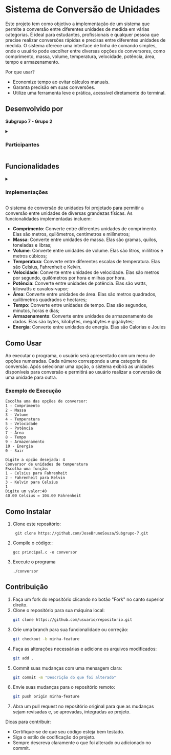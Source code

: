 # Sistema de Conversão de Unidades

Este projeto tem como objetivo a implementação de um sistema que permite a conversão entre diferentes unidades de medida em várias categorias. É ideal para estudantes, profissionais e qualquer pessoa que precise realizar conversões rápidas e precisas entre diferentes unidades de medida. O sistema oferece uma interface de linha de comando simples, onde o usuário pode escolher entre diversas opções de conversores, como comprimento, massa, volume, temperatura, velocidade, potência, área, tempo e armazenamento.

Por que usar?
- Economize tempo ao evitar cálculos manuais.
- Garanta precisão em suas conversões.
- Utilize uma ferramenta leve e prática, acessível diretamente do terminal.

## Desenvolvido por

**Subgrupo 7 - Grupo 2**
<details><summary><h3>Participantes</h3></summary>
<!--Esses códigos vcs podem usar pra melhorar o read-me do perfil de vcs
Vejam mais detalhes aqui
https://github.com/anuraghazra/github-readme-stats/tree/master/themes-->

| ![Anurag's GitHub stats](https://github-readme-stats.vercel.app/api?username=JadsonEng&show_icons=true&theme=neon&locale=pt-br) | ![Anurag's GitHub stats](https://github-readme-stats.vercel.app/api?username=LucasRibeiro36&show_icons=true&theme=neon&locale=pt-br) |
| --- | --- | 
| ![Anurag's GitHub stats](https://github-readme-stats.vercel.app/api?username=Ltiicia&show_icons=true&theme=neon&locale=pt-br) | ![Anurag's GitHub stats](https://github-readme-stats.vercel.app/api?username=PhD-Anibal&show_icons=true&theme=neon&locale=pt-br) | 
| ![Anurag's GitHub stats](https://github-readme-stats.vercel.app/api?username=thiagosousa81&show_icons=true&theme=neon&locale=pt-br) | ![Anurag's GitHub stats](https://github-readme-stats.vercel.app/api?username=JoseBrunoSouza&show_icons=true&theme=neon&locale=pt-br) |

</details>

## Funcionalidades

<details><summary><h3>Implementações</h3></summary>

- 1 - Distância
- 2 - Massa
- 3 - Volume
- 4 - Temperatura
- 5 - Velocidade
- 6 - Potência
- 7 - Área
- 8 - Tempo
- 9 - Armazenamento
- 10 - Energia

</details>

O sistema de conversão de unidades foi projetado para permitir a conversão entre unidades de diversas grandezas físicas. As funcionalidades implementadas incluem:

- **Comprimento**: Converte entre diferentes unidades de comprimento. Elas são metros, quilômetros, centímetros e milímetros;
- **Massa**: Converte entre unidades de massa. Elas são gramas, quilos, toneladas e libras;
- **Volume**: Converte entre unidades de volume. Elas são litros, mililitros e metros cúbicos;
- **Temperatura**: Converte entre diferentes escalas de temperatura. Elas são Celsius, Fahrenheit e Kelvin.
- **Velocidade**: Converte entre unidades de velocidade. Elas são metros por segundo, quilômetros por hora e milhas por hora.
- **Potência**: Converte entre unidades de potência. Elas são watts, kilowatts e cavalos-vapor;
- **Área**: Converte entre unidades de área. Elas são metros quadrados, quilômetros quadrados e hectares;
- **Tempo**: Converte entre unidades de tempo. Elas são segundos, minutos, horas e dias;
- **Armazenamento**: Converte entre unidades de armazenamento de dados. Elas são bytes, kilobytes, megabytes e gigabytes;
- **Energia**: Converte entre unidades de energia. Elas são Calorias e Joules

## Como Usar

Ao executar o programa, o usuário será apresentado com um menu de opções numeradas. Cada número corresponde a uma categoria de conversão. Após selecionar uma opção, o sistema exibirá as unidades disponíveis para conversão e permitirá ao usuário realizar a conversão de uma unidade para outra.

### Exemplo de Execução

    Escolha uma das opções de conversor: 
    1 - Comprimento 
    2 - Massa 
    3 - Volume 
    4 - Temperatura 
    5 - Velocidade 
    6 - Potência 
    7 - Área 
    8 - Tempo 
    9 - Armazenamento 
    10 - Energia
    0 - Sair

    Digite a opção desejada: 4
    Conversor de unidades de temperatura
    Escolha uma função:
    1 - Celsius para Fahrenheit
    2 - Fahrenheit para Kelvin
    3 - Kelvin para Celsius
    1
    Digite um valor:40
    40.00 Celsius = 104.00 Fahrenheit

## Como Instalar
1. Clone este repositório:
   
        git clone https://github.com/JoseBrunoSouza/Subgrupo-7.git
2. Compile o código::

       gcc principal.c -o conversor
3. Execute o programa

       ./conversor

## Contribuição
1. Faça um fork do repositório clicando no botão "Fork" no canto superior direito.
2. Clone o repositório para sua máquina local:
   ```bash
   git clone https://github.com/usuario/repositorio.git
   ```
3. Crie uma branch para sua funcionalidade ou correção:
   ```bash
   git checkout -b minha-feature
   ```
4. Faça as alterações necessárias e adicione os arquivos modificados:
   ```bash
   git add .
   ```
5. Commit suas mudanças com uma mensagem clara:
   ```bash
   git commit -m "Descrição do que foi alterado"
   ```
6. Envie suas mudanças para o repositório remoto:
   ```bash
   git push origin minha-feature
   ```
7. Abra um pull request no repositório original para que as mudanças sejam revisadas e, se aprovadas, integradas ao projeto.

Dicas para contribuir:
- Certifique-se de que seu código esteja bem testado.
- Siga o estilo de codificação do projeto.
- Sempre descreva claramente o que foi alterado ou adicionado no commit.
